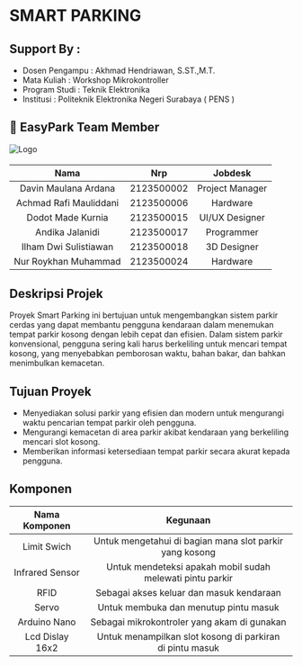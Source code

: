 # SMART PARKING
## Support By :
- Dosen Pengampu : Akhmad Hendriawan, S.ST.,M.T.
- Mata Kuliah : Workshop Mikrokontroller
- Program Studi : Teknik Elektronika
- Institusi : Politeknik Elektronika Negeri Surabaya ( PENS ) 
## 👥 EasyPark Team Member
![Logo](images/logo.png)

#### 
| Nama       | Nrp        | Jobdesk    |
|:----------:|:----------:|:----------:|
| Davin Maulana Ardana  | 2123500002 | Project Manager |
| Achmad Rafi Mauliddani  | 2123500006 | Hardware |
| Dodot Made Kurnia  | 2123500015 | UI/UX Designer |
| Andika Jalanidi  | 2123500017 | Programmer |
| Ilham Dwi Sulistiawan  | 2123500018 | 3D Designer |
| Nur Roykhan Muhammad | 2123500024 | Hardware |
## Deskripsi Projek
Proyek Smart Parking ini bertujuan untuk mengembangkan sistem parkir cerdas yang dapat membantu pengguna kendaraan dalam menemukan tempat parkir kosong dengan lebih cepat dan efisien. Dalam sistem parkir konvensional, pengguna sering kali harus berkeliling untuk mencari tempat kosong, yang menyebabkan pemborosan waktu, bahan bakar, dan bahkan menimbulkan kemacetan.
## Tujuan Proyek
- Menyediakan solusi parkir yang efisien dan modern untuk mengurangi waktu pencarian tempat parkir oleh pengguna.
- Mengurangi kemacetan di area parkir akibat kendaraan yang berkeliling mencari slot kosong.
- Memberikan informasi ketersediaan tempat parkir secara akurat kepada pengguna.
## Komponen 
| Nama Komponen       | Kegunaan        |
|:----------:|:----------:|
| Limit Swich | Untuk mengetahui di bagian mana slot parkir yang kosong |
| Infrared Sensor | Untuk mendeteksi apakah mobil sudah melewati pintu parkir |
| RFID  | Sebagai akses keluar dan masuk kendaraan | 
| Servo  | Untuk membuka dan menutup pintu masuk | 
| Arduino Nano  | Sebagai mikrokontroler yang akam di gunakan |
| Lcd Dislay 16x2 | Untuk menampilkan slot kosong di parkiran di pintu masuk |









